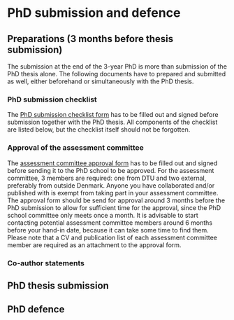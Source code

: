 # PhD submission and defence

## Preparations (3 months before thesis submission)
The submission at the end of the 3-year PhD is more than submission of the PhD thesis alone. The following documents have to prepared and submitted as well, either beforehand or simultaneously with the PhD thesis.

### PhD submission checklist
The [PhD submission checklist form](https://www.inside.dtu.dk/-/media/dtu-inside/undervisning/undervisningsadministration/phd-uddannelse-administratorer/skemaer/thesis-checklist.docx) has to be filled out and signed before submission together with the PhD thesis. All components of the checklist are listed below, but the checklist itself should not be forgotten.

### Approval of the assessment committee
The [assessment committee approval form](https://www.inside.dtu.dk/-/media/dtu-inside/undervisning/undervisningsadministration/phd-uddannelse-administratorer/skemaer/assessment-committee-members.pdf) has to be filled out and signed before sending it to the PhD school to be approved. For the assessment committee, 3 members are required: one from DTU and two external, preferably from outside Denmark. Anyone you have collaborated and/or published with is exempt from taking part in your assessment committee. The approval form should be send for approval around 3 months before the PhD submission to allow for sufficient time for the approval, since the PhD school committee only meets once a month. It is advisable to start contacting potential assessment committee members around 6 months before your hand-in date, because it can take some time to find them. Please note that a CV and publication list of each assessment committee member are required as an attachment to the approval form.

### Co-author statements


## PhD thesis submission


## PhD defence


